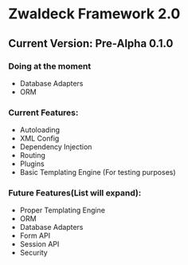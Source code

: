 # Zwaldeck Framework 2.0

## Current Version: Pre-Alpha 0.1.0

### Doing at the moment
- Database Adapters
- ORM

### Current Features:
- Autoloading
- XML Config
- Dependency Injection
- Routing
- Plugins
- Basic Templating Engine (For testing purposes)

### Future Features(List will expand):
- Proper Templating Engine
- ORM
- Database Adapters
- Form API
- Session API
- Security










